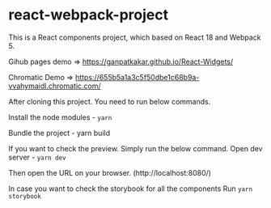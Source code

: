 # react-webpack-project
This is a React components project, which based on React 18 and Webpack 5.

Gihub pages demo => https://ganpatkakar.github.io/React-Widgets/

Chromatic Demo => https://655b5a1a3c5f50dbe1c68b9a-vvahymaidl.chromatic.com/

After cloning this project. You need to run below commands.

Install the node modules - ```yarn```

Bundle the project - yarn build

If you want to check the preview. Simply run the below command.
Open dev server - ```yarn dev```

Then open the URL on your browser. (http://localhost:8080/)

In case you want to check the storybook for all the components Run
```yarn storybook```


